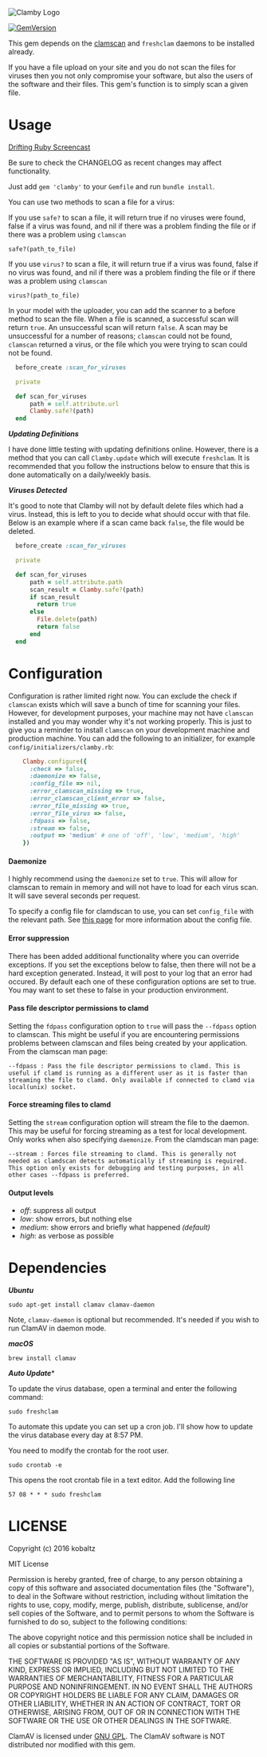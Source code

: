 ![Clamby Logo](https://raw.github.com/kobaltz/clamby/master/clamby_logo.png)

[![GemVersion](https://badge.fury.io/rb/clamby.png)](https://badge.fury.io/rb/clamby.png)

This gem depends on the [clamscan](http://www.clamav.net/) and `freshclam` daemons to be installed already.

If you have a file upload on your site and you do not scan the files for viruses then you not only compromise your software, but also the users of the software and their files. This gem's function is to simply scan a given file.

# Usage

[Drifting Ruby Screencast](https://www.driftingruby.com/episodes/antivirus-uploads-with-clamby?utm_source=github&utm_medium=social&utm_campaign=github)

Be sure to check the CHANGELOG as recent changes may affect functionality.

Just add `gem 'clamby'` to your `Gemfile` and run `bundle install`.

You can use two methods to scan a file for a virus:

If you use `safe?` to scan a file, it will return true if no viruses were found, false if a virus was found, and nil if there was a problem finding the file or if there was a problem using `clamscan`

`safe?(path_to_file)`

If you use `virus?` to scan a file, it will return true if a virus was found, false if no virus was found, and nil if there was a problem finding the file or if there was a problem using `clamscan`


`virus?(path_to_file)`

In your model with the uploader, you can add the scanner to a before method to scan the file. When a file is scanned, a successful scan will return `true`. An unsuccessful scan will return `false`. A scan may be unsuccessful for a number of reasons; `clamscan` could not be found, `clamscan` returned a virus, or the file which you were trying to scan could not be found.

```ruby
  before_create :scan_for_viruses

  private

  def scan_for_viruses
      path = self.attribute.url
      Clamby.safe?(path)
  end
```

***Updating Definitions***

I have done little testing with updating definitions online. However, there is a method that you can call `Clamby.update` which will execute `freshclam`. It is recommended that you follow the instructions below to ensure that this is done automatically on a daily/weekly basis.

***Viruses Detected***

It's good to note that Clamby will not by default delete files which had a virus. Instead, this is left to you to decide what should occur with that file. Below is an example where if a scan came back `false`, the file would be deleted.

```ruby
  before_create :scan_for_viruses

  private

  def scan_for_viruses
      path = self.attribute.path
      scan_result = Clamby.safe?(path)
      if scan_result
        return true
      else
        File.delete(path)
        return false
      end
  end
```


# Configuration

Configuration is rather limited right now. You can exclude the check if `clamscan` exists which will save a bunch of time for scanning your files. However, for development purposes, your machine may not have `clamscan` installed and you may wonder why it's not working properly. This is just to give you a reminder to install `clamscan` on your development machine and production machine. You can add the following to an initializer, for example `config/initializers/clamby.rb`:

```ruby
    Clamby.configure({
      :check => false,
      :daemonize => false,
      :config_file => nil,
      :error_clamscan_missing => true,
      :error_clamscan_client_error => false,
      :error_file_missing => true,
      :error_file_virus => false,
      :fdpass => false,
      :stream => false,
      :output => 'medium' # one of 'off', 'low', 'medium', 'high'
    })
```

#### Daemonize

I highly recommend using the `daemonize` set to `true`. This will allow for clamscan to remain in memory and will not have to load for each virus scan. It will save several seconds per request.

To specify a config file for clamdscan to use, you can set `config_file` with the relevant path. See [this page](https://linux.die.net/man/5/clamd.conf) for more information about the config file.

#### Error suppression

There has been added additional functionality where you can override exceptions. If you set the exceptions below to false, then there will not be a hard exception generated. Instead, it will post to your log that an error had occured. By default each one of these configuration options are set to true. You may want to set these to false in your production environment.

#### Pass file descriptor permissions to clamd

Setting the `fdpass` configuration option to `true` will pass the `--fdpass` option to clamscan. This might be useful if you are encountering permissions problems between clamscan and files being created by your application. From the clamscan man page:

`--fdpass : Pass the file descriptor permissions to clamd. This is useful if clamd is running as a different user as it is faster than streaming the file to clamd. Only available if connected to clamd via local(unix) socket.`

#### Force streaming files to clamd

Setting the `stream` configuration option will stream the file to the daemon. This may be useful for forcing streaming as a test for local development. Only works when also specifying `daemonize`. From the clamdscan man page:

`--stream : Forces file streaming to clamd. This is generally not needed as clamdscan detects automatically if streaming is required. This option only exists for debugging and testing purposes, in all other cases --fdpass is preferred.`

#### Output levels

- *off*: suppress all output
- *low*: show errors, but nothing else
- *medium*: show errors and briefly what happened _(default)_
- *high*: as verbose as possible

# Dependencies

***Ubuntu***

`sudo apt-get install clamav clamav-daemon`

Note, `clamav-daemon` is optional but recommended. It's needed if you wish to
run ClamAV in daemon mode.

***macOS***

`brew install clamav`

***Auto Update****

To update the virus database, open a terminal and enter the following command:

`sudo freshclam`

To automate this update you can set up a cron job. I'll show how to update the virus database every day at 8:57 PM.

You need to modify the crontab for the root user.

`sudo crontab -e`

This opens the root crontab file in a text editor. Add the following line

`57 08 * * * sudo freshclam`

# LICENSE

Copyright (c) 2016 kobaltz

MIT License

Permission is hereby granted, free of charge, to any person obtaining a copy of this software and associated documentation files (the "Software"), to deal in the Software without restriction, including without limitation the rights to use, copy, modify, merge, publish, distribute, sublicense, and/or sell copies of the Software, and to permit persons to whom the Software is furnished to do so, subject to the following conditions:

The above copyright notice and this permission notice shall be included in all copies or substantial portions of the Software.

THE SOFTWARE IS PROVIDED "AS IS", WITHOUT WARRANTY OF ANY KIND, EXPRESS OR IMPLIED, INCLUDING BUT NOT LIMITED TO THE WARRANTIES OF MERCHANTABILITY, FITNESS FOR A PARTICULAR PURPOSE AND NONINFRINGEMENT. IN NO EVENT SHALL THE AUTHORS OR COPYRIGHT HOLDERS BE LIABLE FOR ANY CLAIM, DAMAGES OR OTHER LIABILITY, WHETHER IN AN ACTION OF CONTRACT, TORT OR OTHERWISE, ARISING FROM, OUT OF OR IN CONNECTION WITH THE SOFTWARE OR THE USE OR OTHER DEALINGS IN THE SOFTWARE.

ClamAV is licensed under [GNU GPL](http://www.gnu.org/licenses/gpl.html). The ClamAV software is NOT distributed nor modified with this gem.
